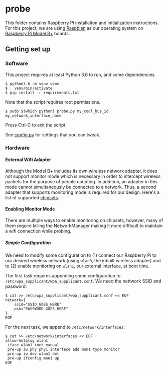 # probe

This folder contains Raspberry Pi installation and initialization
instructions. For this project, we are using [Raspbian][raspbian] as our
operating system on [Raspberry Pi Model B+][modelb] boards.

  [Raspbian]: https://projects.raspberrypi.org/en/projects/noobs-install
  [modelb]: https://www.raspberrypi.org/products/raspberry-pi-1-model-b-plus/

## Getting set up

### Software

This project requires at least Python 3.6 to run, and some dependencies.

    $ python3.6 -m venv venv
    $ . venv/bin/activate
    $ pip install -r requirements.txt

Note that the script requires root permissions.

    $ sudo $(which python) probe.py my_cool_bus_id my_network_interface_name

Press Ctrl-C to exit the script.

See [config.py](config.py) for settings that you can tweak.

### Hardware

#### External Wifi Adapter

Although the Model B+ includes its own wireless network adapter, it does not
support monitor mode which is necessary in order to intercept wireless packets
for the purpose of people counting. In addition, an adapter in this mode cannot
simultaneously be connected to a network. Thus, a second adapter that supports
monitoring mode is required for our design. Here's a list of supported
[chipsets][chipsets].

  [chipsets]: https://wifivisit.blogspot.com/2019/07/Monitor-Mode-Supported-WiFi-Chipset-Adapter-List.html

#### Enabling Monitor Mode

There are multiple ways to enable monitoring on chipsets, however, many of them
require killing the NetworkManager making it more difficult to maintain a wifi
connection while probing.

##### Simple Configuration

We need to modify some configuration to (1) connect our Raspberry Pi to our
desired wireless network (using `wlan0`, the inbuilt wireless adapter) and to
(2) enable monitoring on `wlan1`, our external interface, at boot time.

The first task requires appending some configuration to
`/etc/wpa_supplicant/wpa_supplicant.conf`. We need the nettwork SSID and
password:

    $ cat >> /etc/wpa_supplicant/wpa_supplicant.conf << EOF
    network={
        ssid="SSID_GOES_HERE"
        psk="PASSWORD_GOES_HERE"
    }
    EOF

For the next task, we append to `/etc/network/interfaces`:

    $ cat >> /etc/network/interfaces << EOF
    allow-hotplug wlan1
     iface wlan1 inet manual
     pre-up iw phy phy1 interface add mon1 type monitor
     pre-up iw dev wlan1 del
     pre-up ifconfig mon1 up
    EOF
